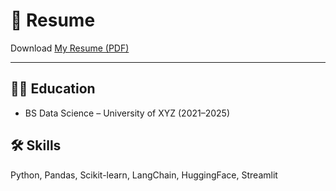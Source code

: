 # 📝 Resume

Download [My Resume (PDF)](resume.pdf)

---

## 👨‍🎓 Education
- BS Data Science – University of XYZ (2021–2025)

## 🛠️ Skills
Python, Pandas, Scikit-learn, LangChain, HuggingFace, Streamlit